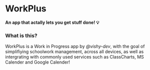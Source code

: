 <p align="center">
  <h1>WorkPlus</h1>
  <strong>An app that actally lets you get stuff done! 💡</strong>
</p>

### What is this?
WorkPlus is a Work in Progress app by *@vishy-dev*, with the goal of simplifiying schoolwork management, across all devices, as well as intergrating with commonly used services such as ClassCharts, MS Calender and Google Calender!
